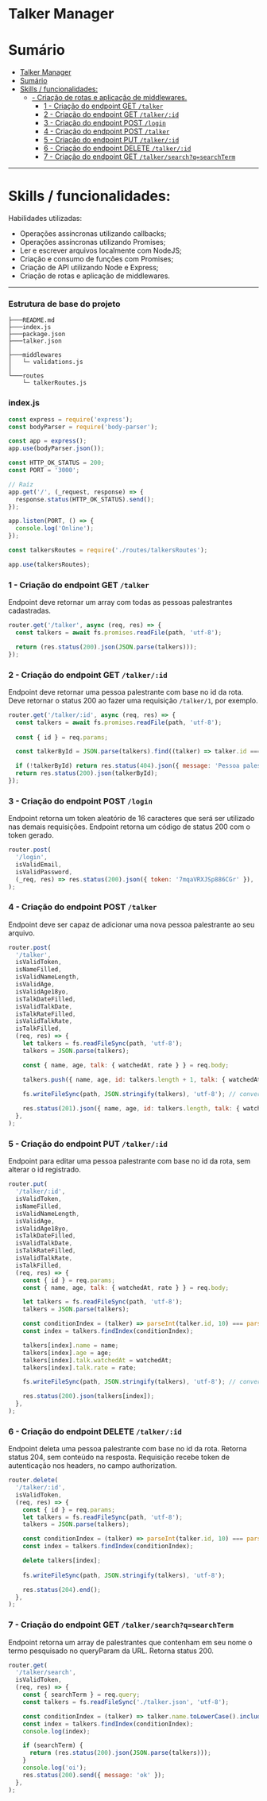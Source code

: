 # Talker Manager 

# Sumário


- [Talker Manager](#talker-manager)
- [Sumário](#sumário)
- [Skills / funcionalidades:](#skills--funcionalidades)
  - [- Criação de rotas e aplicação de middlewares.](#--criação-de-rotas-e-aplicação-de-middlewares)
    - [1 - Criação do endpoint GET `/talker`](#1---criação-do-endpoint-get-talker)
    - [2 - Criação do endpoint GET `/talker/:id`](#2---criação-do-endpoint-get-talkerid)
    - [3 - Criação do endpoint POST `/login`](#3---criação-do-endpoint-post-login)
    - [4 - Criação do endpoint POST `/talker`](#4---criação-do-endpoint-post-talker)
    - [5 - Criação do endpoint PUT `/talker/:id`](#5---criação-do-endpoint-put-talkerid)
    - [6 - Criação do endpoint DELETE `/talker/:id`](#6---criação-do-endpoint-delete-talkerid)
    - [7 - Criação do endpoint GET `/talker/search?q=searchTerm`](#7---criação-do-endpoint-get-talkersearchqsearchterm)

---

# Skills / funcionalidades:

Habilidades utilizadas:

- Operações assíncronas utilizando callbacks;
- Operações assíncronas utilizando Promises;
- Ler e escrever arquivos localmente com NodeJS;
- Criação e consumo de funções com Promises;
- Criação de API utilizando Node e Express;
- Criação de rotas e aplicação de middlewares.
---

### Estrutura de base do projeto

```
├───README.md 
├───index.js
├───package.json   
├───talker.json
│
├───middlewares
│   └─ validations.js 
│   
└───routes
    └─ talkerRoutes.js

```

### index.js

```JavaScript
const express = require('express');
const bodyParser = require('body-parser');

const app = express();
app.use(bodyParser.json());

const HTTP_OK_STATUS = 200;
const PORT = '3000';

// Raíz
app.get('/', (_request, response) => {
  response.status(HTTP_OK_STATUS).send();
});

app.listen(PORT, () => {
  console.log('Online');
});

const talkersRoutes = require('./routes/talkersRoutes');

app.use(talkersRoutes);
```


### 1 - Criação do endpoint GET `/talker`


Endpoint deve retornar um array com todas as pessoas palestrantes cadastradas.


```JavaScript
router.get('/talker', async (req, res) => {
  const talkers = await fs.promises.readFile(path, 'utf-8');

  return (res.status(200).json(JSON.parse(talkers)));
});
```

### 2 - Criação do endpoint GET `/talker/:id`


Endpoint deve retornar uma pessoa palestrante com base no id da rota. Deve retornar o status 200 ao fazer uma requisição `/talker/1`, por exemplo.


```JavaScript
router.get('/talker/:id', async (req, res) => {
  const talkers = await fs.promises.readFile(path, 'utf-8');
  
  const { id } = req.params;

  const talkerById = JSON.parse(talkers).find((talker) => talker.id === parseInt(id, 10));

  if (!talkerById) return res.status(404).json({ message: 'Pessoa palestrante não encontrada' });
  return res.status(200).json(talkerById);
});
```

### 3 - Criação do endpoint POST `/login`

Endpoint retorna um token aleatório de 16 caracteres que será ser utilizado nas demais requisições.
Endpoint retorna um código de status 200 com o token gerado.

```JavaScript
router.post(
  '/login',
  isValidEmail,
  isValidPassword,
  (_req, res) => res.status(200).json({ token: '7mqaVRXJSp886CGr' }),
);
```

### 4 - Criação do endpoint POST `/talker`

Endpoint deve ser capaz de adicionar uma nova pessoa palestrante ao seu arquivo.

```JavaScript
router.post(
  '/talker',
  isValidToken,
  isNameFilled,
  isValidNameLength,
  isValidAge,
  isValidAge18yo,
  isTalkDateFilled,
  isValidTalkDate,
  isTalkRateFilled,
  isValidTalkRate,
  isTalkFilled,
  (req, res) => {
    let talkers = fs.readFileSync(path, 'utf-8');
    talkers = JSON.parse(talkers);

    const { name, age, talk: { watchedAt, rate } } = req.body;

    talkers.push({ name, age, id: talkers.length + 1, talk: { watchedAt, rate } });
  
    fs.writeFileSync(path, JSON.stringify(talkers), 'utf-8'); // converte objeto JS para string JSON

    res.status(201).json({ name, age, id: talkers.length, talk: { watchedAt, rate } });  
  },
);
```

### 5 - Criação do endpoint PUT `/talker/:id`

Endpoint para editar uma pessoa palestrante com base no id da rota, sem alterar o id registrado.


```JavaScript
router.put(
  '/talker/:id',
  isValidToken,
  isNameFilled,
  isValidNameLength,
  isValidAge,
  isValidAge18yo,
  isTalkDateFilled,
  isValidTalkDate,
  isTalkRateFilled,
  isValidTalkRate,
  isTalkFilled,
  (req, res) => {
    const { id } = req.params;
    const { name, age, talk: { watchedAt, rate } } = req.body;

    let talkers = fs.readFileSync(path, 'utf-8');
    talkers = JSON.parse(talkers);

    const conditionIndex = (talker) => parseInt(talker.id, 10) === parseInt(id, 10);
    const index = talkers.findIndex(conditionIndex);

    talkers[index].name = name;
    talkers[index].age = age;
    talkers[index].talk.watchedAt = watchedAt;
    talkers[index].talk.rate = rate;    

    fs.writeFileSync(path, JSON.stringify(talkers), 'utf-8'); // converte objeto JS para string JSON

    res.status(200).json(talkers[index]);
  },
);
```

### 6 - Criação do endpoint DELETE `/talker/:id`

Endpoint deleta uma pessoa palestrante com base no id da rota. Retorna status 204, sem conteúdo na resposta.
Requisição recebe token de autenticação nos headers, no campo authorization.

```JavaScript
router.delete(
  '/talker/:id',
  isValidToken,
  (req, res) => {
    const { id } = req.params;
    let talkers = fs.readFileSync(path, 'utf-8');
    talkers = JSON.parse(talkers);

    const conditionIndex = (talker) => parseInt(talker.id, 10) === parseInt(id, 10);
    const index = talkers.findIndex(conditionIndex);

    delete talkers[index];
    
    fs.writeFileSync(path, JSON.stringify(talkers), 'utf-8');

    res.status(204).end();
  },
);
```

### 7 - Criação do endpoint GET `/talker/search?q=searchTerm`

Endpoint retorna um array de palestrantes que contenham em seu nome o termo pesquisado no queryParam da URL.
Retorna status 200.

```JavaScript
router.get(
  '/talker/search',
  isValidToken,
  (req, res) => {
    const { searchTerm } = req.query;
    const talkers = fs.readFileSync('./talker.json', 'utf-8');

    const conditionIndex = (talker) => talker.name.toLowerCase().includes(searchTerm.toLowerCase());
    const index = talkers.findIndex(conditionIndex);
    console.log(index);

    if (searchTerm) {
      return (res.status(200).json(JSON.parse(talkers)));
    }
    console.log('oi');
    res.status(200).send({ message: 'ok' });
  },
);
```

